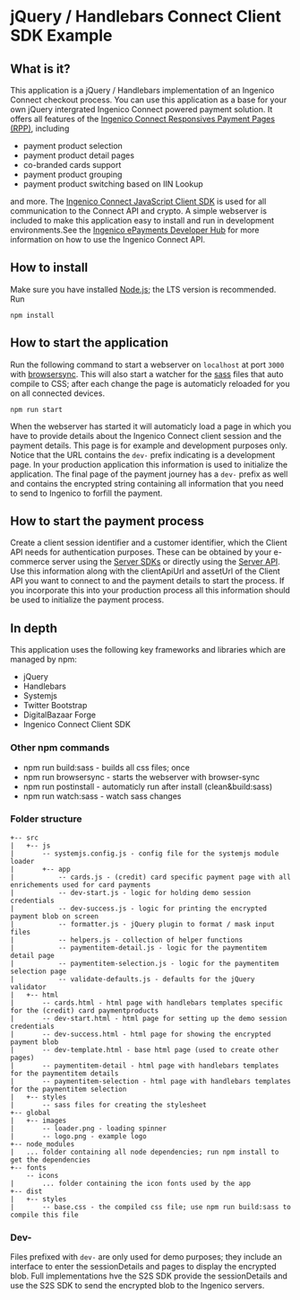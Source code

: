 # jQuery / Handlebars Connect Client SDK Example

## What is it?

This application is a jQuery / Handlebars implementation of an Ingenico Connect checkout process. You can use this application as a base for your own jQuery intergrated Ingenico Connect powered payment solution.
It offers all features of the [Ingenico Connect Responsives Payment Pages (RPP)](https://epayments.developer-ingenico.com/documentation/hosted-payment-pages/), including
* payment product selection
* payment product detail pages
* co-branded cards support
* payment product grouping
* payment product switching based on IIN Lookup

and more.
The [Ingenico Connect JavaScript Client SDK](https://github.com/Ingenico-ePayments/connect-sdk-client-js) is used for all communication to the Connect API and crypto. A simple webserver is included to make this application easy to install and run in development environments.See the [Ingenico ePayments Developer Hub](https://epayments.developer-ingenico.com/documentation/sdk/mobile/javascript/) for more information on how to use the Ingenico Connect API.

## How to install

Make sure you have installed [Node.js](https://nodejs.org/en/); the LTS version is recommended. Run

    npm install

## How to start the application

Run the following command to start a webserver on `localhost` at port `3000` with [browsersync](https://www.browsersync.io/).
This will also start a watcher for the [sass](http://sass-lang.com/) files that auto compile to CSS; after each change the page is automaticly reloaded for you on all connected devices.

    npm run start

When the webserver has started it will automaticly load a page in which you have to provide details about the Ingenico Connect client session and the payment details. This page is for example and development purposes only. Notice that the URL contains the `dev-` prefix indicating is a development page. In your production application this information is used to initialize the application.
The final page of the payment journey has a `dev-` prefix as well and contains the encrypted string containing all information that you need to send to Ingenico to forfill the payment.

## How to start the payment process

Create a client session identifier and a customer identifier, which the Client API needs for authentication purposes.
These can be obtained by your e-commerce server using the [Server SDKs](https://epayments.developer-ingenico.com/documentation/sdk/server/) or directly using the [Server API](https://epayments-api.developer-ingenico.com/s2sapi/v1/). Use this information along with the clientApiUrl and assetUrl of the Client API you want to connect to and the payment details to start the process.
If you incorporate this into your production process all this information should be used to initialize the payment process.

## In depth

This application uses the following key frameworks and libraries which are managed by npm:
* jQuery
* Handlebars
* Systemjs
* Twitter Bootstrap
* DigitalBazaar Forge
* Ingenico Connect Client SDK

### Other npm commands

* npm run build:sass - builds all css files; once
* npm run browsersync - starts the webserver with browser-sync
* npm run postinstall - automaticly run after install (clean&build:sass)
* npm run watch:sass - watch sass changes

### Folder structure

```
+-- src
|   +-- js
|       -- systemjs.config.js - config file for the systemjs module loader
|       +-- app
|           -- cards.js - (credit) card specific payment page with all enrichements used for card payments
|           -- dev-start.js - logic for holding demo session credentials
|           -- dev-success.js - logic for printing the encrypted payment blob on screen
|           -- formatter.js - jQuery plugin to format / mask input files
|           -- helpers.js - collection of helper functions
|           -- paymentitem-detail.js - logic for the paymentitem detail page
|           -- paymentitem-selection.js - logic for the paymentitem selection page
|           -- validate-defaults.js - defaults for the jQuery validator
|   +-- html
|       -- cards.html - html page with handlebars templates specific for the (credit) card paymentproducts
|       -- dev-start.html - html page for setting up the demo session credentials
|       -- dev-success.html - html page for showing the encrypted payment blob
|       -- dev-template.html - base html page (used to create other pages)
|       -- paymentitem-detail - html page with handlebars templates for the paymentitem details
|       -- paymentitem-selection - html page with handlebars templates for the paymentitem selection
|   +-- styles
|       -- sass files for creating the stylesheet
+-- global
|   +-- images
|       -- loader.png - loading spinner
|       -- logo.png - example logo
+-- node_modules
|   ... folder containing all node dependencies; run npm install to get the dependencies
+-- fonts
    -- icons
|       ... folder containing the icon fonts used by the app
+-- dist
|   +-- styles
|       -- base.css - the compiled css file; use npm run build:sass to compile this file
```

### Dev-

Files prefixed with `dev-` are only used for demo purposes; they include an interface to enter the sessionDetails and pages to display the encrypted blob.
Full implementations hve the S2S SDK provide the sessionDetails and use the S2S SDK to send the encrypted blob to the Ingenico servers.
